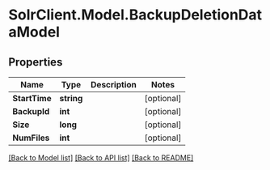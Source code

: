 # SolrClient.Model.BackupDeletionDataModel

## Properties

Name | Type | Description | Notes
------------ | ------------- | ------------- | -------------
**StartTime** | **string** |  | [optional] 
**BackupId** | **int** |  | [optional] 
**Size** | **long** |  | [optional] 
**NumFiles** | **int** |  | [optional] 

[[Back to Model list]](../README.md#documentation-for-models) [[Back to API list]](../README.md#documentation-for-api-endpoints) [[Back to README]](../README.md)

